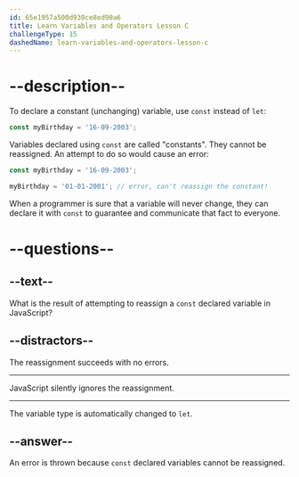 ```yaml
---
id: 65e1957a500d930ce8ed90a6
title: Learn Variables and Operators Lesson C
challengeType: 15
dashedName: learn-variables-and-operators-lesson-c
---
```

# --description--

To declare a constant (unchanging) variable, use `const` instead of `let`:

```javascript
const myBirthday = '16-09-2003';
```

Variables declared using `const` are called "constants". They cannot be reassigned. An attempt to do so would cause an error:

```javascript
const myBirthday = '16-09-2003';

myBirthday = '01-01-2001'; // error, can't reassign the constant!
```

When a programmer is sure that a variable will never change, they can declare it with `const` to guarantee and communicate that fact to everyone.

# --questions--

## --text--

What is the result of attempting to reassign a `const` declared variable in JavaScript?

## --distractors--

The reassignment succeeds with no errors.

---

JavaScript silently ignores the reassignment.

---

The variable type is automatically changed to `let`.

## --answer--

An error is thrown because `const` declared variables cannot be reassigned.

